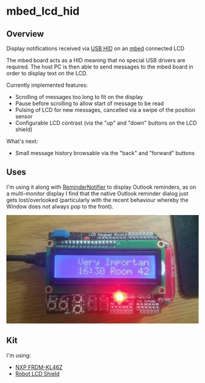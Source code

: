 # mbed_lcd_hid

## Overview

Display notifications received via [USB HID](https://en.wikipedia.org/wiki/USB_human_interface_device_class) on an [mbed](http://mbed.org) connected LCD

The mbed board acts as a HID meaning that no special USB drivers are required.  The host PC is then able to send messages to the mbed board in order to display text on the LCD.

Currently implemented features:
* Scrolling of messages too long to fit on the display
* Pause before scrolling to allow start of message to be read
* Pulsing of LCD for new messages, cancelled via a swipe of the position sensor
* Configurable LCD contrast (via the "up" and "down" buttons on the LCD shield)

What's next:
* Small message history browsable via the "back" and "forward" buttons

## Uses

I'm using it along with [ReminderNotifier](https://github.com/bright-tools/ReminderNotifier) to display Outlook reminders, as on a multi-monitor display I find that the native Outlook reminder dialog just gets lost/overlooked (particularly with the recent behaviour whereby the Window does not always pop to the front).

![Photo of mbed_lcd_hid in action](pics/example.jpeg)

## Kit

I'm using:
* [NXP FRDM-KL46Z](https://developer.mbed.org/platforms/FRDM-KL46Z/)
* [Robot LCD Shield](https://www.dfrobot.com/product-51.html)
